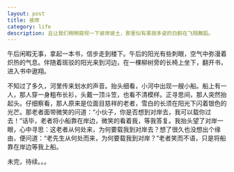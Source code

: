 ```yaml
---
layout: post
title: 彼岸
category: life
description: 且让我们稍稍窥视一下彼岸彼土，那里似有美丽多姿的白鹤在飞翔舞蹈。
---
```


午后闲暇无事，拿起一本书，信步走到楼下。午后的阳光有些刺眼，空气中弥漫着炽热的气息。伴随着斑驳的阳光来到河边，在一棵柳树旁的长椅上坐下，翻开书，进入书中遨翔。

不知过了多久，河里传来划水的声音。抬头细看，小河中出现一艘小船。船上有一人，那人穿一身粗布长衫，头戴一顶斗笠，也看不清模样。正寻思间，那人突然抬起头。仔细察看，那人原来是位面目慈祥的老者，雪白的长须在阳光下闪着银色的光芒。那老者面带微笑的问道：“小伙子，你是否想到对岸去，我可以载你过去！”话毕，老者将小船靠在岸边，微笑的看着我，等我答复。我抬头望了对岸一眼，心中寻思：这老者从何处来，为何要载我到对岸去？想了很久也没想出个缘由，便问道：“老先生从何处而来，为何要载我到对岸？”老者笑而不语，只是将船靠在岸边等我上船。

未完，待续。。。

[wenda]:    https://firewenda.github.com  "wenda"
